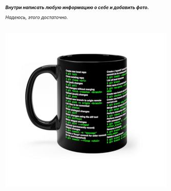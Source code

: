 ***Внутри написать любую информацию о себе и добавить фото.***

_Надеюсь, этого достаточно._

# ![Фото](img/gitguide.jpg)